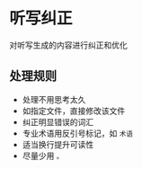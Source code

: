 

# 听写纠正

对听写生成的内容进行纠正和优化

## 处理规则

- 处理不用思考太久
- 如指定文件，直接修改该文件
- 纠正明显错误的词汇
- 专业术语用反引号标记，如 `术语`
- 适当换行提升可读性
- 尽量少用 `。`